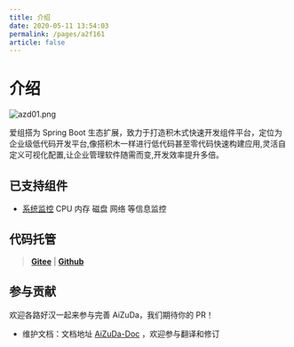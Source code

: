 ```yaml
---
title: 介绍
date: 2020-05-11 13:54:03
permalink: /pages/a2f161
article: false
---
```


# 介绍

![azd01.png](/img/azd01.png)

爱组搭为 Spring Boot 生态扩展，致力于打造积木式快速开发组件平台，定位为企业级低代码开发平台,像搭积木一样进行低代码甚至零代码快速构建应用,灵活自定义可视化配置,让企业管理软件随需而变,开发效率提升多倍。

## 已支持组件

- [系统监控](/pages/9xd041) CPU 内存 磁盘 网络 等信息监控


## 代码托管

> **[Gitee](https://gitee.com/aizuda/aizuda-components)** | **[Github](https://github.com/aizuda/aizuda-components)**

## 参与贡献

欢迎各路好汉一起来参与完善 AiZuDa，我们期待你的 PR！

- 维护文档：文档地址 [AiZuDa-Doc](https://gitee.com/aizuda/aizuda-doc) ，欢迎参与翻译和修订
